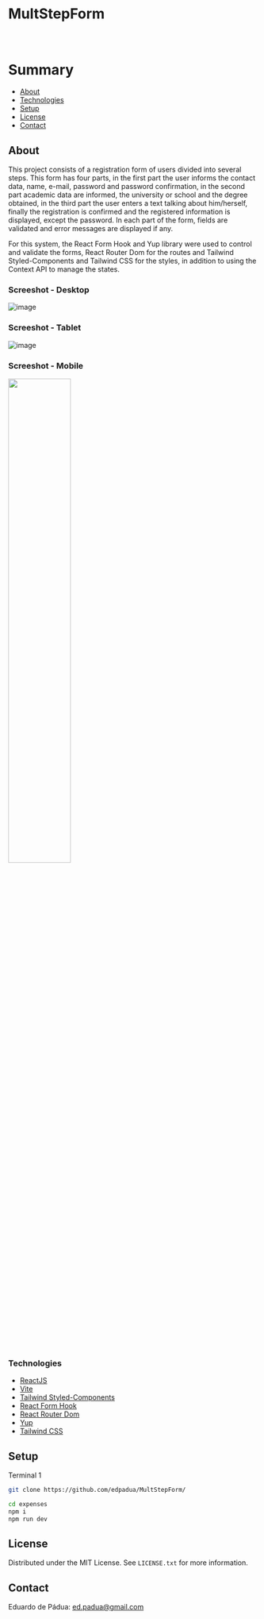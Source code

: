 # MultStepForm

<h1>
    <a href="http://mult-step-form-nbzz.vercel.app"><img src=""></a>
</h1>

# Summary

- [About](#about)
- [Technologies](#technologies)
- [Setup](#setup)
- [License](#license)
- [Contact](#contact)
 
## About

This project consists of a registration form
of users divided into several steps. This form has four parts, in the first part the user informs the contact data, name, e-mail, password and password confirmation, in the second part academic data are informed, the university or school and the degree obtained, in the third part the user enters a text talking about him/herself, finally the registration is confirmed and the registered information is displayed, except the password. In each part of the form, fields are validated and error messages are displayed if any.

For this system, the React Form Hook and Yup library were used to control and validate the forms, React Router Dom for the routes and Tailwind Styled-Components and Tailwind CSS for the styles, in addition to using the Context API to manage the states.

### Screeshot - Desktop

![image]()

### Screeshot - Tablet

![image]()


### Screeshot - Mobile

<img src="" style="width: 50%;" >



### Technologies

- [ReactJS](https://reactjs.org)
- [Vite](https://vitejs.dev/guide/)
- [Tailwind Styled-Components](https://www.npmjs.com/package/tailwind-styled-components)
- [React Form Hook](https://www.react-hook-form.com)
- [React Router Dom](https://www.npmjs.com/package/react-router-dom)
- [Yup](https://www.npmjs.com/package/yup)
- [Tailwind CSS](https://tailwindcss.com/)

## Setup

Terminal 1 

```bash
git clone https://github.com/edpadua/MultStepForm/

cd expenses
npm i
npm run dev
```

## License

Distributed under the MIT License. See `LICENSE.txt` for more information.


## Contact

Eduardo de Pádua: ed.padua@gmail.com
